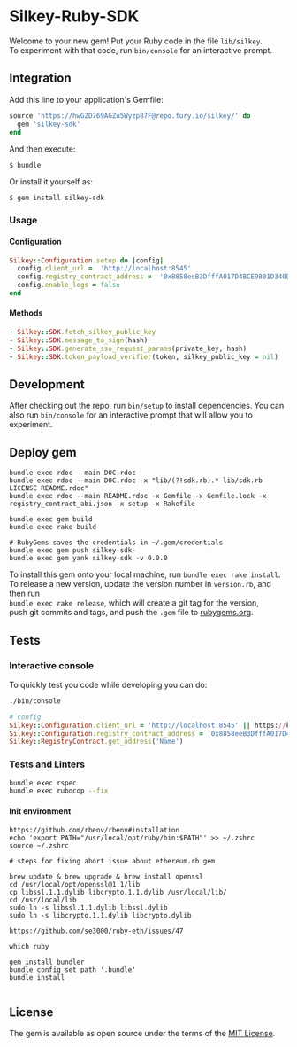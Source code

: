 # Silkey-Ruby-SDK

Welcome to your new gem! Put your Ruby code in the file `lib/silkey`.  
To experiment with that code, run `bin/console` for an interactive prompt.

## Integration

Add this line to your application's Gemfile:

```ruby
source 'https://hwGZD769AGZu5Wyzp87F@repo.fury.io/silkey/' do
  gem 'silkey-sdk'
end
```

And then execute:

    $ bundle

Or install it yourself as:

    $ gem install silkey-sdk

### Usage

#### Configuration

```rb
Silkey::Configuration.setup do |config|
  config.client_url =  'http://localhost:8545'
  config.registry_contract_address =  '0x8858eeB3DfffA017D4BCE9801D340D36Cf895CCf'
  config.enable_logs = false
end
```

#### Methods


```rb
- Silkey::SDK.fetch_silkey_public_key
- Silkey::SDK.message_to_sign(hash)
- Silkey::SDK.generate_sso_request_params(private_key, hash)
- Silkey::SDK.token_payload_verifier(token, silkey_public_key = nil)
```

## Development

After checking out the repo, run `bin/setup` to install dependencies. You can also run `bin/console` for an interactive prompt that will allow you to experiment.

## Deploy gem

```
bundle exec rdoc --main DOC.rdoc
bundle exec rdoc --main DOC.rdoc -x "lib/(?!sdk.rb).* lib/sdk.rb LICENSE README.rdoc"
bundle exec rdoc --main README.rdoc -x Gemfile -x Gemfile.lock -x registry_contract_abi.json -x setup -x Rakefile

bundle exec gem build
bundle exec rake build

# RubyGems saves the credentials in ~/.gem/credentials
bundle exec gem push silkey-sdk-
bundle exec gem yank silkey-sdk -v 0.0.0

```

To install this gem onto your local machine, run `bundle exec rake install`.  
To release a new version, update the version number in `version.rb`, and then run  
`bundle exec rake release`, which will create a git tag for the version,  
push git commits and tags, and push the `.gem` file to [rubygems.org](https://rubygems.org).

## Tests

### Interactive console

To quickly test you code while developing you can do:

```sh
./bin/console
```

```rb
# config
Silkey::Configuration.client_url = 'http://localhost:8545' || https://kovan.infura.io/v3/:id
Silkey::Configuration.registry_contract_address = '0x8858eeB3DfffA017D4BCE9801D340D36Cf895CCf'
Silkey::RegistryContract.get_address('Name')
```

### Tests and Linters

```bash
bundle exec rspec
bundle exec rubocop --fix
```

#### Init environment

```
https://github.com/rbenv/rbenv#installation
echo 'export PATH="/usr/local/opt/ruby/bin:$PATH"' >> ~/.zshrc
source ~/.zshrc

# steps for fixing abort issue about ethereum.rb gem 

brew update & brew upgrade & brew install openssl
cd /usr/local/opt/openssl@1.1/lib
cp libssl.1.1.dylib libcrypto.1.1.dylib /usr/local/lib/
cd /usr/local/lib
sudo ln -s libssl.1.1.dylib libssl.dylib
sudo ln -s libcrypto.1.1.dylib libcrypto.dylib

https://github.com/se3000/ruby-eth/issues/47

which ruby

gem install bundler
bundle config set path '.bundle'
bundle install


```

## License

The gem is available as open source under the terms of the [MIT License](https://opensource.org/licenses/MIT).
